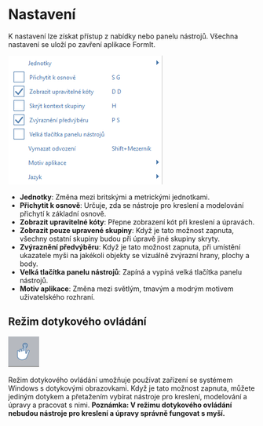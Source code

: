 # Nastavení

K nastavení lze získat přístup z nabídky nebo panelu nástrojů. Všechna nastavení se uloží po zavření aplikace FormIt.

![](../.gitbook/assets/settings_menu.png)

* **Jednotky**: Změna mezi britskými a metrickými jednotkami.
* **Přichytit k osnově**: Určuje, zda se nástroje pro kreslení a modelování přichytí k základní osnově.
* **Zobrazit upravitelné kóty**: Přepne zobrazení kót při kreslení a úpravách.
* **Zobrazit pouze upravené skupiny**: Když je tato možnost zapnuta, všechny ostatní skupiny budou při úpravě jiné skupiny skryty.
* **Zvýraznění předvýběru**: Když je tato možnost zapnuta, při umístění ukazatele myši na jakékoli objekty se vizuálně zvýrazní hrany, plochy a body.
* **Velká tlačítka panelu nástrojů**: Zapíná a vypíná velká tlačítka panelu nástrojů.
* **Motiv aplikace**: Změna mezi světlým, tmavým a modrým motivem uživatelského rozhraní.

## Režim dotykového ovládání

![](../.gitbook/assets/touch_mode_icon.png)

Režim dotykového ovládání umožňuje používat zařízení se systémem Windows s dotykovými obrazovkami. Když je tato možnost zapnuta, můžete jediným dotykem a přetažením vybírat nástroje pro kreslení, modelování a úpravy a pracovat s nimi. **Poznámka: V režimu dotykového ovládání nebudou nástroje pro kreslení a úpravy správně fungovat s myší.**

